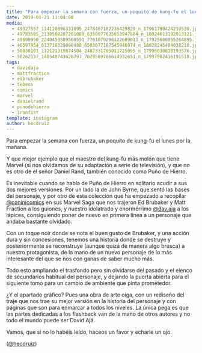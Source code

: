 ```yaml
---
title: "Para empezar la semana con fuerza, un poquito de kung-fu el lunes por la mañana"
date: 2019-01-21 11:04:08
media: 
  - 49327557_114120896331895_2478467182236429829_n_17961780424210530.jpg
  - 49783505_2130508287261080_6350077625653947884_n_18024613192013121.jpg
  - 49690950_2240453509560551_7761079296122689013_n_17925600055264895.jpg
  - 46597954_613716329098488_6503077187545946974_n_18028245484038210.jpg
  - 50030101_112121319874504_2487331705011725095_n_17996030818193576.jpg
  - 50262137_140548743620797_7029589786614932651_n_17997962416191518.jpg
tags: 
  - davidaja
  - mattfraction
  - edbrubaker
  - tebeos
  - comics
  - marvel
  - danielrand
  - punodehierro
  - ironfist
template: instagram
author: hecdruiz
---
```


Para empezar la semana con fuerza, un poquito de kung-fu el lunes por la mañana.


Y que mejor ejemplo que el maestro del kung-fu más molón que tiene Marvel (si nos olvidamos de su adaptación a serie de televisión), y que no es otro de el señor Daniel Rand, también conocido como Puño de Hierro.


Es inevitable cuando se habla de Puño de Hierro en solitario acudir a sus dos mejores versiones. Por un lado la de John Byrne, que sentó las bases del personaje, y por otro de esta colección que ha empezado a recopilar [@paninicomics](https://instagram.com/paninicomics) en sus Marvel Saga que nos trajeron Ed Brubaker y Matt Fraction a los guiones, y nuestro idolatrado y enormérrimo [@dav.aja](https://instagram.com/dav.aja) a los lápices, consiguiendo poner de nuevo en primera línea a un personaje que andaba bastante olvidado.


Con un toque noir donde se nota el buen gusto de Brubaker, y una acción dura y sin concesiones, tenemos una historia donde se destruye y posteriormente se reconstruye (aunque quizá de manera algo brusca) a nuestro protagonista, de la mano de un nuevo personaje de lo más interesante del que se nos con ganas de saber mucho más.


Todo esto ampliando el trasfondo pero sin olvidarse del pasado y el elenco de secundarios habitual del personaje, y dejando la puerta abierta para el siguiente tomo para un cambio de ambiente que pinta prometedor.


¿Y el apartado gráfico? Pues una obra de arte oiga, con un rediseño del traje que nos trae su mejor versión en la historia del personaje y con páginas que son para enmarcar a todos los niveles. La única pega es que las partes dedicadas a los flashback van de la mano de otros autores y no todo el mundo puede ser David Ajá.


Vamos, que si no lo habéis leído, haceos un favor y echarle un ojo.


([@hecdruiz](https://instagram.com/hecdruiz))




